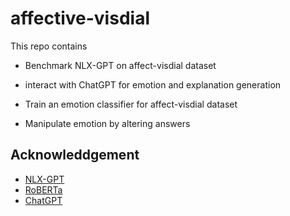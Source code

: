 # affective-visdial

This repo contains 

+ Benchmark NLX-GPT on affect-visdial dataset

+ interact with ChatGPT for emotion and explanation generation

+ Train an emotion classifier for affect-visdial dataset
+ Manipulate emotion by altering answers

## Acknowleddgement

+ [NLX-GPT](https://github.com/fawazsammani/nlxgpt)
+ [RoBERTa](https://huggingface.co/docs/transformers/model_doc/roberta)
+ [ChatGPT](https://platform.openai.com/docs/models/gpt-3-5)